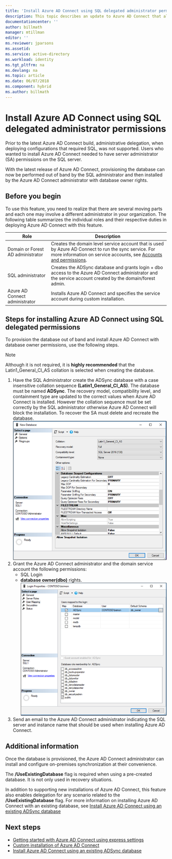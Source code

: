 ```yaml
---
title: 'Install Azure AD Connect using SQL delegated administrator permissions | Microsoft Docs'
description: This topic describes an update to Azure AD Connect that allows for installation using an account that only has SQL dbo permissions.
documentationcenter: ''
author: billmath
manager: mtillman
editor: ''
ms.reviewer: jparsons
ms.assetid:
ms.service: active-directory
ms.workload: identity
ms.tgt_pltfrm: na
ms.devlang: na
ms.topic: article
ms.date: 06/07/2018
ms.component: hybrid
ms.author: billmath
---
```


# Install Azure AD Connect using SQL delegated administrator permissions
Prior to the latest Azure AD Connect build, administrative delegation, when deploying configurations that required SQL, was not supported.  Users who wanted to install Azure AD Connect needed to have server administrator (SA) permissions on the SQL server.

With the latest release of Azure AD Connect, provisioning the database can now be performed out of band by the SQL administrator and then installed by the Azure AD Connect administrator with database owner rights.

## Before you begin
To use this feature, you need to realize that there are several moving parts and each one may involve a different administrator in your organization.  The following table summarizes the individual roles and their respective duties in deploying Azure AD Connect with this feature.

|Role|Description|
|-----|-----|
|Domain or Forest AD administrator|Creates the domain level service account that is used by Azure AD Connect to run the sync service.  For more information on service accounts, see [Accounts and permissions](active-directory-aadconnect-accounts-permissions.md).
|SQL administrator|Creates the ADSync database and grants login + dbo access to the Azure AD Connect administrator and the service account created by the domain/forest admin.|
Azure AD Connect administrator|Installs Azure AD Connect and specifies the service account during custom installation.

## Steps for installing Azure AD Connect using SQL delegated permissions
To provision the database out of band and install Azure AD Connect with database owner permissions, use the following steps.

>[!NOTE]
>Although it is not required, it is **highly recommended** that the Latin1_General_CI_AS collation is selected when creating the database.


1.	Have the SQL Administrator create the ADSync database with a case insensitive collation sequence **(Latin1_General_CI_AS)**.  The database must be named **ADSync**.  The recovery model, compatibility level, and containment type are updated to the correct values when Azure AD Connect is installed.  However the collation sequence must be set correctly by the SQL administrator otherwise Azure AD Connect will block the installation.  To recover the SA must delete and recreate the database.</br>
![Collation](media/active-directory-aadconnect-sql-delegation/sql4.png)
2.	Grant the Azure AD Connect administrator and the domain service account the following permissions:
    - SQL Login 
    - **database owner(dbo)** rights.  </br>
![Permissions](media/active-directory-aadconnect-sql-delegation/sql3a.png)
3.	Send an email to the Azure AD Connect administrator indicating the SQL server and instance name that should be used when installing Azure AD Connect.

## Additional information
Once the database is provisioned, the Azure AD Connect administrator can install and configure on-premises synchronization at their convenience.  

The **/UseExistingDatabase** flag is required when using a pre-created database.  It is not only used in recovery situations.

In addition to supporting new installations of Azure AD Connect, this feature also enables delegation for any scenario related to the **/UseExistingDatabase** flag.  For more information on installing Azure AD Connect with an existing database, see [Install Azure AD Connect using an existing ADSync database](active-directory-aadconnect-existing-database.md)


## Next steps
- [Getting started with Azure AD Connect using express settings](active-directory-aadconnect-get-started-express.md)
- [Custom installation of Azure AD Connect](active-directory-aadconnect-get-started-custom.md)
- [Install Azure AD Connect using an existing ADSync database](active-directory-aadconnect-existing-database.md)  
